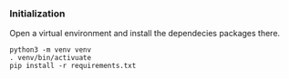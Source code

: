 ### Initialization
Open a virtual environment and install the dependecies packages there.
```
python3 -m venv venv
. venv/bin/activuate
pip install -r requirements.txt
```